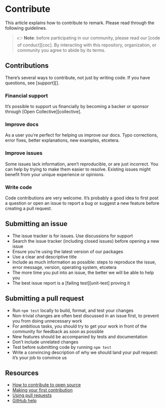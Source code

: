 # Contribute

This article explains how to contribute to remark.
Please read through the following guidelines.

> 👉 **Note**: before participating in our community, please read our
> [code of conduct][coc].
> By interacting with this repository, organization, or community you agree to
> abide by its terms.

## Contributions

There’s several ways to contribute, not just by writing code.
If you have questions, see [support][].

### Financial support

It’s possible to support us financially by becoming a backer or sponsor through
[Open Collective][collective].

### Improve docs

As a user you’re perfect for helping us improve our docs.
Typo corrections, error fixes, better explanations, new examples, etcetera.

### Improve issues

Some issues lack information, aren’t reproducible, or are just incorrect.
You can help by trying to make them easier to resolve.
Existing issues might benefit from your unique experience or opinions.

### Write code

Code contributions are very welcome.
It’s probably a good idea to first post a question or open an issue to report a
bug or suggest a new feature before creating a pull request.

## Submitting an issue

- The issue tracker is for issues.
  Use discussions for support
- Search the issue tracker (including closed issues) before opening a new
  issue
- Ensure you’re using the latest version of our packages
- Use a clear and descriptive title
- Include as much information as possible: steps to reproduce the issue,
  error message, version, operating system, etcetera
- The more time you put into an issue, the better we will be able to help you
- The best issue report is a [failing test][unit-test] proving it

## Submitting a pull request

- Run `npm test` locally to build, format, and test your changes
- Non-trivial changes are often best discussed in an issue first, to prevent
  you from doing unnecessary work
- For ambitious tasks, you should try to get your work in front of the
  community for feedback as soon as possible
- New features should be accompanied by tests and documentation
- Don’t include unrelated changes
- Test before submitting code by running `npm test`
- Write a convincing description of why we should land your pull request:
  it’s your job to convince us

## Resources

- [How to contribute to open source](https://opensource.guide/how-to-contribute/)
- [Making your first contribution](https://github.com/firstcontributions/first-contributions)
- [Using pull requests](https://help.github.com/articles/about-pull-requests/)
- [GitHub help](https://help.github.com)
